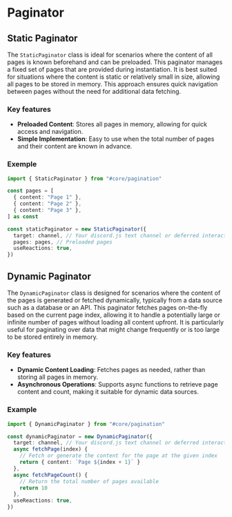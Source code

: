 # Paginator

## Static Paginator

The `StaticPaginator` class is ideal for scenarios where the content of all pages is known beforehand and can be preloaded. This paginator manages a fixed set of pages that are provided during instantiation. It is best suited for situations where the content is static or relatively small in size, allowing all pages to be stored in memory. This approach ensures quick navigation between pages without the need for additional data fetching.

### Key features

- **Preloaded Content**: Stores all pages in memory, allowing for quick access and navigation.
- **Simple Implementation**: Easy to use when the total number of pages and their content are known in advance.

### Exemple

```typescript
import { StaticPaginator } from "#core/pagination"

const pages = [
  { content: "Page 1" },
  { content: "Page 2" },
  { content: "Page 3" },
] as const

const staticPaginator = new StaticPaginator({
  target: channel, // Your discord.js text channel or deferred interaction
  pages: pages, // Preloaded pages
  useReactions: true,
})
```

## Dynamic Paginator

The `DynamicPaginator` class is designed for scenarios where the content of the pages is generated or fetched dynamically, typically from a data source such as a database or an API. This paginator fetches pages on-the-fly based on the current page index, allowing it to handle a potentially large or infinite number of pages without loading all content upfront. It is particularly useful for paginating over data that might change frequently or is too large to be stored entirely in memory.

### Key features

- **Dynamic Content Loading**: Fetches pages as needed, rather than storing all pages in memory.
- **Asynchronous Operations**: Supports async functions to retrieve page content and count, making it suitable for dynamic data sources.

### Example

```typescript
import { DynamicPaginator } from "#core/pagination"

const dynamicPaginator = new DynamicPaginator({
  target: channel, // Your discord.js text channel or deferred interaction
  async fetchPage(index) {
    // Fetch or generate the content for the page at the given index
    return { content: `Page ${index + 1}` }
  },
  async fetchPageCount() {
    // Return the total number of pages available
    return 10
  },
  useReactions: true,
})
```
